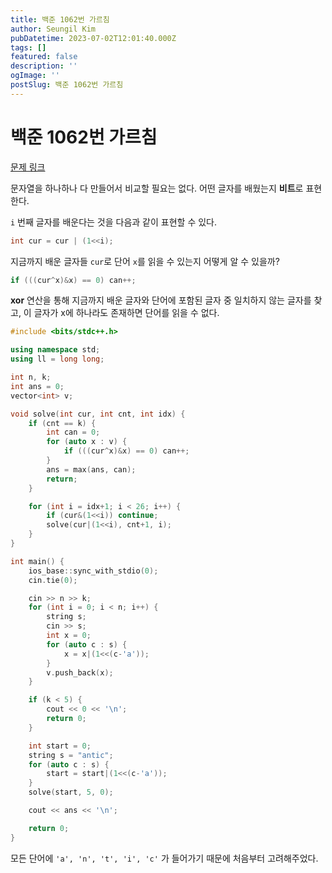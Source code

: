 ```yaml
---
title: 백준 1062번 가르침
author: Seungil Kim
pubDatetime: 2023-07-02T12:01:40.000Z
tags: []
featured: false
description: ''
ogImage: ''
postSlug: 백준 1062번 가르침
---
```

# 백준 1062번 가르침

[문제 링크](https://www.acmicpc.net/problem/1062)

문자열을 하나하나 다 만들어서 비교할 필요는 없다. 어떤 글자를 배웠는지 **비트**로 표현한다.

`i` 번째 글자를 배운다는 것을 다음과 같이 표현할 수 있다.
```cpp
int cur = cur | (1<<i);
```

지금까지 배운 글자들 `cur`로 단어 `x`를 읽을 수 있는지 어떻게 알 수 있을까?
```cpp
if (((cur^x)&x) == 0) can++;
```

**xor** 연산을 통해 지금까지 배운 글자와 단어에 포함된 글자 중 일치하지 않는 글자를 찾고, 이 글자가 x에 하나라도 존재하면 단어를 읽을 수 없다.

```cpp
#include <bits/stdc++.h>

using namespace std;
using ll = long long;

int n, k;
int ans = 0;
vector<int> v;

void solve(int cur, int cnt, int idx) {
    if (cnt == k) {
        int can = 0;
        for (auto x : v) {
            if (((cur^x)&x) == 0) can++;
        }
        ans = max(ans, can);
        return;
    }

    for (int i = idx+1; i < 26; i++) {
        if (cur&(1<<i)) continue;
        solve(cur|(1<<i), cnt+1, i);
    }
}

int main() {
    ios_base::sync_with_stdio(0);
    cin.tie(0);

    cin >> n >> k;
    for (int i = 0; i < n; i++) {
        string s;
        cin >> s;
        int x = 0;
        for (auto c : s) {
            x = x|(1<<(c-'a'));
        }
        v.push_back(x);
    }

    if (k < 5) {
        cout << 0 << '\n';
        return 0;
    }

    int start = 0;
    string s = "antic";
    for (auto c : s) {
        start = start|(1<<(c-'a'));
    }
    solve(start, 5, 0);

    cout << ans << '\n';

    return 0;
}
```

모든 단어에 `'a', 'n', 't', 'i', 'c'` 가 들어가기 때문에 처음부터 고려해주었다.


